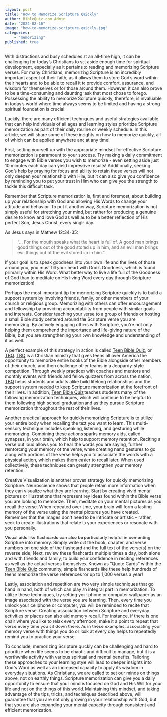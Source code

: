 ```yaml
---
layout: post
title: "How to Memorize Scripture Quickly"
author: BibleQuiz.com Admin
date: "2024-02-16"
image: "how-to-memorize-scripture-quickly.jpg"
categories:
    - "memorizing"
published: true
---
```


With distractions and busy schedules at an all-time high, it can be challenging for today’s Christians to set aside enough time for spiritual development, especially as it pertains to reading and memorizing Scripture verses. For many Christians, memorizing Scripture is an incredibly important aspect of their faith, as it allows them to store God’s word within their hearts and to be able to recall it to provide comfort, assurance, and wisdom for themselves or for those around them. However, it can also prove to be a time-consuming and daunting task that most chose to forego. Possessing the ability to memorize Scripture quickly, therefore, is invaluable in today’s world where time always seems to be limited and having a strong spiritual foundation is crucial.

Luckily, there are many efficient techniques and useful strategies available that can help individuals of all ages and learning styles prioritize Scripture memorization as part of their daily routine or weekly schedule. In this article, we will share some of these insights on how to memorize quickly, all of which can be applied anywhere and at any time!

First, setting yourself up with the appropriate mindset for effective Scripture memorization is paramount to your success. Try making a daily commitment to engage with Bible verses you wish to memorize - even setting aside just 10 minutes each day can yield impressive results! Additionally, seeking God’s help by praying for focus and ability to retain these verses will not only deepen your relationship with Him, but it can also give you confidence by reminding you to put your trust in Him who can give you the strength to tackle this difficult task.

Remember that Scripture memorization is, first and foremost, about building up your relationship with God and allowing His Words to change your attitude and behavior. To put it another way, Scripture memorization is not simply useful for stretching your mind, but rather for producing a genuine desire to know and love God as well as to be a better reflection of His perfect Son, Jesus Christ, every single day.

As Jesus says in Mathew 12:34-35: 

>“… For the mouth speaks what the heart is full of. A good man brings good things out of the good stored up in him, and an evil man brings evil things out of the evil stored up in him.”

If your goal is to speak goodness into your own life and the lives of those around you, you must fill your heart with God’s Goodness, which is found primarily within His Word. What better way to live a life full of the Goodness of God than to meditate on His living Word every day through Scripture memorization!

Perhaps the most important tip for memorizing Scripture quickly is to build a support system by involving friends, family, or other members of your church or religious group. Memorizing with others can offer encouragement and fellowship by providing accountability from people with similar goals and interests. Consider teaching your verse to a group of friends or hosting a small Bible study centered around the Scripture verse you are memorizing. By actively engaging others with Scripture, you're not only helping them comprehend the importance and life-giving nature of the Bible, but you are strengthening your own knowledge and understanding of it as well.

A perfect example of this strategy in action is called [Teen Bible Quiz](https://www.biblequiz.com), or [TBQ](https://www.biblequiz.com). [TBQ](https://www.biblequiz.com) is a Christian ministry that gives teens all over America the opportunity to memorize entire books of the Bible alongside other members of their church, and then challenge other teams in a Jeopardy-style competition. Through weekly practices with coaches and mentors and monthly events with friends and fellow quizzers from across the nation, [TBQ](https://www.biblequiz.com) helps students and adults alike build lifelong relationships and the support system needed to keep Scripture memorization at the forefront of their lives. In addition, [Teen Bible Quiz](https://www.biblequiz.com) teaches students many of the following memorization techniques, which will continue to be helpful to them following high school graduation and as they pursue Scripture memorization throughout the rest of their lives.

Another practical approach for quickly memorizing Scripture is to utilize your entire body when recalling the text you want to learn. This multi-sensory technique includes speaking, listening, and gesturing while memorizing. Combining these actions sparks memory aids, called synapses, in your brain, which help to support memory retention. Reciting a verse out loud allows you to hear the words you are saying, further reinforcing your memory of the verse, while creating hand gestures to go along with portions of the verse helps you to associate the words with a physical action, which makes them easier to recall later. When used collectively, these techniques can greatly strengthen your memory retention.

Creative Visualization is another proven strategy for quickly memorizing Scripture. Neuroscience shows that people retain more information when they can visualize what they are learning. Start by creating vivid mental pictures or illustrations that represent key ideas found within the Bible verse you are looking to memorize. Then, meditate on your mental pictures as you recall the verse. When repeated over time, your brain will form a lasting memory of the verse using the mental pictures you have created. Remember that the images don't need to be intricate or artistic – rather, seek to create illustrations that relate to your experiences or resonate with you personally.

Visual aids like flashcards can also be particularly helpful in cementing Scripture into memory. Simply write out the book, chapter, and verse numbers on one side of the flashcard and the full text of the verse(s) on the reverse side; Next, review these flashcards multiple times a day, both alone and with friends and family, to build your confidence in reciting references as well as the actual verses themselves. Known as “Quote Cards” within the [Teen Bible Quiz](https://www.biblequiz.com) community, simple flashcards like these help hundreds of teens memorize the verse references for up to 1,000 verses a year!

Lastly, association and repetition are two very simple techniques that go hand in hand, both of which can play an integral part in memorization. To utilize these techniques, try setting your phone or computer wallpaper as an image associated with the verse you are learning. Then, every time you unlock your cellphone or computer, you will be reminded to recite that Scripture verse. Creating association between Scripture and everyday activities or places can also aid memory recall. For instance, if there is one chair where you like to relax every afternoon, make it a point to repeat that verse every time you sit down there. As in these examples, associating your memory verse with things you do or look at every day helps to repeatedly remind you to practice your verse.

To conclude, memorizing Scripture quickly can be challenging and hard to prioritize when life seems to be chaotic and difficult to manage, but it is a worthwhile activity with various spiritual and mental benefits. Tailoring these approaches to your learning style will lead to deeper insights into God's Word as well as an increased capacity to apply its wisdom in everyday situations. As Christians, we are called to set our minds on things above, not on earthly things. Scripture memorization can give you a daily opportunity to ensure that your mind is focused on God and His Will for your life and not on the things of this world. Maintaining this mindset, and taking advantage of the tips, tricks, and techniques described above, will guarantee that you are not only growing in your relationship with God, but that you are also expanding your mental capacity through consistent and efficient memorization.
